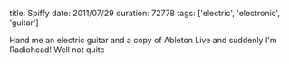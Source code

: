 title: Spiffy
date: 2011/07/29
duration: 72778
tags: ['electric', 'electronic', 'guitar']

Hand me an electric guitar and a copy of Ableton Live and suddenly I'm Radiohead! Well not quite
